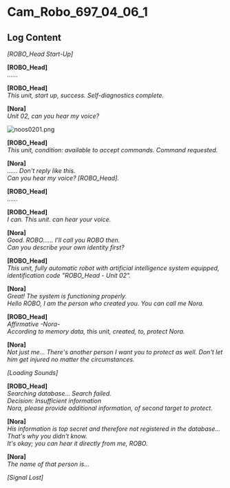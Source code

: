 # Cam_Robo_697_04_06_1
## Log Content
*\[ROBO_Head Start-Up\]*

**[ROBO_Head]**<br>
*......*

**[ROBO_Head]**<br>
*This unit, start up, success. Self\-diagnostics complete.*

**[Nora]**<br>
*Unit 02, can you hear my voice?*

![noos0201.png](./attachments/noos0201.png)

**[ROBO_Head]**<br>
*This unit, condition: available to accept commands. Command requested.*

**[Nora]**<br>
*...... Don't reply like this.<br>
Can you hear my voice? [ROBO\_Head].*

**[ROBO_Head]**<br>
*......*

**[ROBO_Head]**<br>
*I can. This unit. can hear your voice.*

**[Nora]**<br>
*Good. ROBO...... I'll call you ROBO then.<br>
Can you describe your own identity first?*

**[ROBO_Head]**<br>
*This unit, fully automatic robot with artificial intelligence system equipped, identification code "ROBO\_Head \- Unit 02".*

**[Nora]**<br>
*Great! The system is functioning properly.<br>
Hello ROBO, I am the person who created you. You can call me Nora.*

**[ROBO_Head]**<br>
*Affirmative \-Nora\-<br>
According to memory data, this unit, created, to, protect Nora.*

**[Nora]**<br>
*Not just me... There's another person I want you to protect as well. Don't let him get injured no matter the circumstances.*

*\[Loading Sounds\]*

**[ROBO_Head]**<br>
*Searching database... Search failed.<br>
Decision: Insufficient information<br>
Nora, please provide additional information, of second target to protect.*

**[Nora]**<br>
*His information is top secret and therefore not registered in the database... That's why you didn't know.<br>
It's okay; you can hear it directly from me, ROBO.*

**[Nora]**<br>
*The name of that person is...*

*[Signal Lost]*
